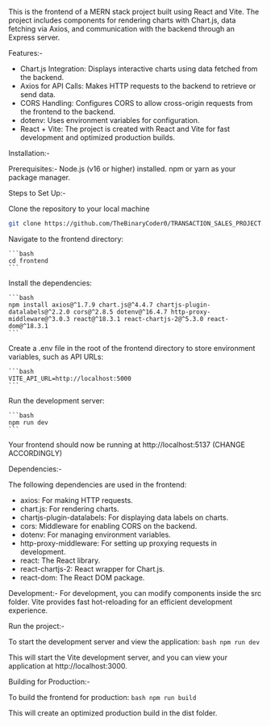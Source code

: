 This is the frontend of a MERN stack project built using React and Vite. The project includes components for rendering charts with Chart.js, data fetching via Axios, and communication with the backend through an Express server.

Features:-
  - Chart.js Integration: Displays interactive charts using data fetched from the backend.
  - Axios for API Calls: Makes HTTP requests to the backend to retrieve or send data.
  - CORS Handling: Configures CORS to allow cross-origin requests from the frontend to the backend.
  - dotenv: Uses environment variables for configuration.
  - React + Vite: The project is created with React and Vite for fast development and optimized production builds.

Installation:-

Prerequisites:-
    Node.js (v16 or higher) installed.
    npm or yarn as your package manager.

Steps to Set Up:-

  Clone the repository to your local machine
  
  ```bash
  git clone https://github.com/TheBinaryCoder0/TRANSACTION_SALES_PROJECT.git
  ```

Navigate to the frontend directory:

    ```bash
    cd frontend
    ```
    
Install the dependencies:

    ```bash
    npm install axios@^1.7.9 chart.js@^4.4.7 chartjs-plugin-datalabels@^2.2.0 cors@^2.8.5 dotenv@^16.4.7 http-proxy-middleware@^3.0.3 react@^18.3.1 react-chartjs-2@^5.3.0 react-dom@^18.3.1
    ```
    
Create a .env file in the root of the frontend directory to store environment variables, such as API URLs:

    ```bash
    VITE_API_URL=http://localhost:5000
    ```
    
Run the development server:

    ```bash
    npm run dev
    ```
    
Your frontend should now be running at http://localhost:5137 (CHANGE ACCORDINGLY)

Dependencies:-

The following dependencies are used in the frontend:

  - axios: For making HTTP requests.
  - chart.js: For rendering charts.
  - chartjs-plugin-datalabels: For displaying data labels on charts.
  - cors: Middleware for enabling CORS on the backend.
  - dotenv: For managing environment variables.
  - http-proxy-middleware: For setting up proxying requests in development.
  - react: The React library.
  - react-chartjs-2: React wrapper for Chart.js.
  - react-dom: The React DOM package.

Development:-
    For development, you can modify components inside the src folder.
    Vite provides fast hot-reloading for an efficient development experience.

Run the project:-

To start the development server and view the application:
    ```bash
    npm run dev
    ```
    
This will start the Vite development server, and you can view your application at http://localhost:3000.

Building for Production:-

To build the frontend for production:
    ```bash
    npm run build
    ```
    
This will create an optimized production build in the dist folder.
